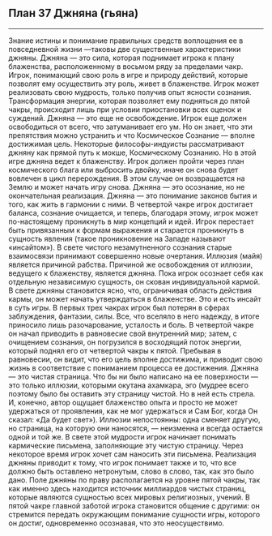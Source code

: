 ## План 37 Джняна (гьяна)


---
Знание истины и понимание правильных средств воплощения ее в повседневной жизни —таковы две существенные характеристики джняны. Джняна — это сила, которая поднимает игрока к плану блаженства, расположенному в восьмом ряду за пределами чакр. Игрок, понимающий свою роль в игре и природу действий, которые позволят ему осуществить эту роль, живет в блаженстве. Игрок может реализовать свою мудрость, только получив опыт ясности сознания. Трансформация энергии, которая позволяет ему подняться до пятой чакры, происходит лишь при условии приостановки всех оценок и суждений. Джняна — это еще не освобождение. Игрок еще должен освободиться от всего, что затуманивает его ум. Но он знает, что эти препятствия можно устранить и что Космическое Сознание — вполне достижимая цель. Некоторые философы-индуисты рассматривают джняну как прямой путь к мокше, Космическому Сознанию. Но в этой игре джняна ведет к блаженству. Игрок должен пройти через план космического блага или выбросить двойку, иначе он снова будет вовлечен в цикл перерождения. В этом случае он возвращается на Землю и может начать игру снова. Джняна — это осознание, но не окончательная реализация. Джняна — это понимание законов бытия и того, как жить в гармонии с ними. В четвертой чакре игрок достигает баланса, сознание очищается, и теперь, благодаря этому, игрок может по-настоящему проникнуть в мир концепций и идей. Игрок перестает быть привязанным к формам выражения и старается проникнуть в сущность явления (такое проникновение на Западе называют «инсайтом»). В свете чистого незамутненного сознания старые взаимосвязи принимают совершенно новые очертания. Иллюзия (майя) является причиной рабства. Причиной же освобождения от иллюзии, ведущего к блаженству, является джняна. Пока игрок осознает себя как отдельную независимую сущность, он скован индивидуальной кармой. В свете джняны становится ясно, что, ограничивая область действия кармы, он может начать утверждаться в блаженстве. Это и есть инсайт в суть игры. В первых трех чакрах игрок был потерян в сферах заблуждения, фантазии, силы. Все, что вселяло в него надежду, в итоге приносило лишь разочарование, усталость и боль. В четвертой чакре он начал приводить в равновесие свой внутренний мир; затем, с очищением сознания, он погрузился в восходящий поток энергии, который поднял его от четвертой чакры к пятой. Пребывая в равновесии, он видит, что его цель вполне достижима, и приводит свою жизнь в соответствие с пониманием процесса ее достижения. Джняна — это чистая страница. Что бы ни было написано на ее поверхности — это только иллюзии, которыми окутана ахамкара, эго (мудрее всего поэтому было бы оставить эту страницу чистой. Но в ней есть стрела. И, конечно, автор ощущает блаженство опыта и просто не может удержаться от проявления, как не мог удержаться и Сам Бог, когда Он сказал: «Да будет свет»). Иллюзии непостоянны: одна сменяет другую, но страница, на которую они наносятся, — неизменна и всегда остается одной и той же. В свете этой мудрости игрок начинает понимать кармические письмена, заполняющие эту чистую страницу. Через некоторое время игрок хочет сам наносить эти письмена. Реализация джняны приводит к тому, что игрок понимает также и то, что все должно быть оставлено нетронутым, слово в слово, так, как это было дано. Поле джняны по праву располагается на уровне пятой чакры, так как именно здесь находится источник миллиардов чистых страниц, которые являются сущностью всех мировых религиозных, учений. В пятой чакре главной заботой игрока становится общение с другими: он стремится передать окружающим понимание сущности игры, которого он достиг, одновременно осознавая, что это неосуществимо.
